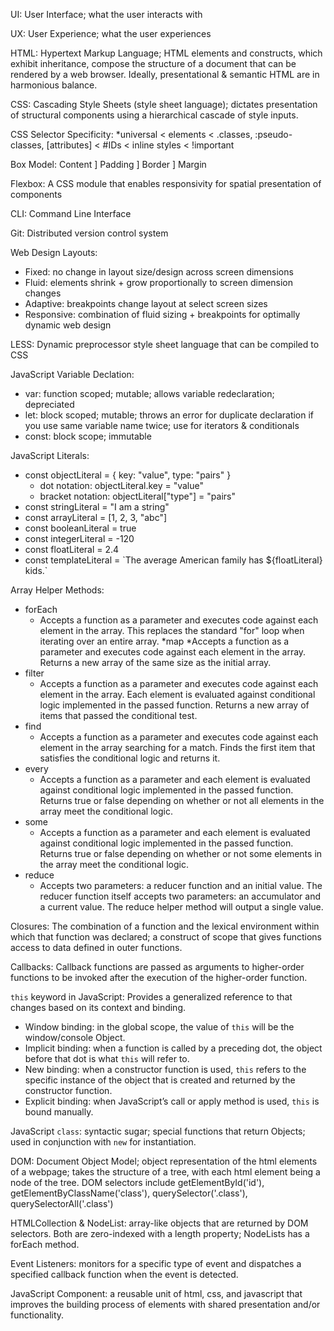 UI: User Interface; what the user interacts with

UX: User Experience; what the user experiences

HTML: Hypertext Markup Language; HTML elements and constructs, which exhibit inheritance, compose the structure of a document that can be rendered by a web browser. Ideally, presentational & semantic HTML are in harmonious balance.

CSS: Cascading Style Sheets (style sheet language); dictates presentation of structural components using a hierarchical cascade of style inputs.  

CSS Selector Specificity: *universal < elements < .classes, :pseudo-classes, \[attributes\] < #IDs < inline styles < !important

Box Model: Content ] Padding ] Border ] Margin

Flexbox: A CSS module that enables responsivity for spatial presentation of components

CLI: Command Line Interface

Git: Distributed version control system

Web Design Layouts: 
* Fixed: no change in layout size/design across screen dimensions
* Fluid: elements shrink + grow proportionally to screen dimension changes
* Adaptive: breakpoints change layout at select screen sizes
* Responsive: combination of fluid sizing + breakpoints for optimally dynamic web design

LESS: Dynamic preprocessor style sheet language that can be compiled to CSS

JavaScript Variable Declation:
* var: function scoped; mutable; allows variable redeclaration; depreciated
* let: block scoped; mutable; throws an error for duplicate declaration if you use same variable name twice; use for iterators & conditionals
* const: block scope; immutable

JavaScript Literals:
* const objectLiteral = { key: "value", type: "pairs" }
    * dot notation:      objectLiteral.key = "value"
    * bracket notation:  objectLiteral\["type"\] = "pairs"
* const stringLiteral = "I am a string"
* const arrayLiteral = [1, 2, 3, "abc"]
* const booleanLiteral = true
* const integerLiteral = -120
* const floatLiteral = 2.4
* const templateLiteral = \`The average American family has ${floatLiteral} kids.\`

Array Helper Methods:
* forEach
   * Accepts a function as a parameter and executes code against each element in the array. This replaces the standard "for"         loop when iterating over an entire array.
*map
   *Accepts a function as a parameter and executes code against each element in the array. Returns a new array of the same size     as the initial array.
* filter
   * Accepts a function as a parameter and executes code against each element in the array. Each element is evaluated against conditional logic implemented in the passed function. Returns a new array of items that passed the conditional test.
* find
   * Accepts a function as a parameter and executes code against each element in the array searching for a match. Finds the        first item that satisfies the conditional logic and returns it.
* every
   * Accepts a function as a parameter and each element is evaluated against conditional logic implemented in the passed function. Returns true or false depending on whether or not all elements in the array meet the conditional logic.
* some
   * Accepts a function as a parameter and each element is evaluated against conditional logic implemented in the passed function. Returns true  or false depending on whether or not some elements in the array meet the conditional logic.
* reduce
   * Accepts two parameters: a reducer function and an initial value. The reducer function itself accepts two parameters: an accumulator and a current value.  The reduce helper method will output a single value. 


Closures: The combination of a function and the lexical environment within which that function was declared; a construct of scope that gives functions access to data defined in outer functions.

Callbacks: Callback functions are passed as arguments to higher-order functions to be invoked after the execution of the higher-order function.

`this` keyword in JavaScript: Provides a generalized reference to that changes based on its context and binding.
* Window binding: in the global scope, the value of `this` will be the window/console Object.
* Implicit binding: when a function is called by a preceding dot, the object before that dot is what `this` will refer to.
* New binding: when a constructor function is used, `this` refers to the specific instance of the object that is created and returned by the constructor function.
* Explicit binding: when JavaScript’s call or apply method is used, `this` is bound manually.

JavaScript `class`: syntactic sugar; special functions that return Objects; used in conjunction with `new` for instantiation.

DOM: Document Object Model; object representation of the html elements of a webpage;  takes the structure of a tree, with each html element being a node of the tree. DOM selectors include getElementById('id'), getElementByClassName('class'), querySelector('.class'), querySelectorAll('.class')

HTMLCollection & NodeList: array-like objects that are returned by DOM selectors. Both are zero-indexed with a length property; NodeLists has a forEach method.

Event Listeners: monitors for a specific type of event and dispatches a specified callback function when the event is detected.

JavaScript Component: a reusable unit of html, css, and javascript that improves the building process of elements with shared presentation and/or functionality.
